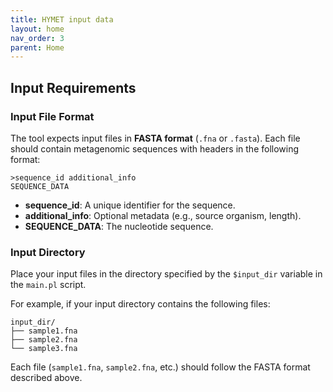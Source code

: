 ```yaml
---
title: HYMET input data
layout: home
nav_order: 3
parent: Home
---
```


## Input Requirements

### Input File Format
The tool expects input files in **FASTA format** (`.fna` or `.fasta`). Each file should contain metagenomic sequences with headers in the following format:
```
>sequence_id additional_info
SEQUENCE_DATA
```
- **sequence_id**: A unique identifier for the sequence.
- **additional_info**: Optional metadata (e.g., source organism, length).
- **SEQUENCE_DATA**: The nucleotide sequence.

### Input Directory
Place your input files in the directory specified by the `$input_dir` variable in the `main.pl` script. 

For example, if your input directory contains the following files:
```
input_dir/
├── sample1.fna
├── sample2.fna
└── sample3.fna
```
Each file (`sample1.fna`, `sample2.fna`, etc.) should follow the FASTA format described above.
